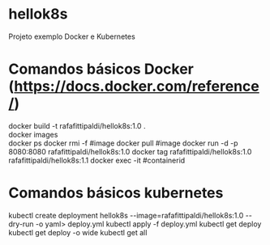# hellok8s
Projeto exemplo Docker e Kubernetes

# Comandos básicos Docker (https://docs.docker.com/reference/)
docker build -t rafafittipaldi/hellok8s:1.0 .  
docker images  
docker ps
docker rmi -f #image
docker pull #image
docker run -d -p 8080:8080 rafafittipaldi/hellok8s:1.0
docker tag rafafittipaldi/hellok8s:1.0 rafafittipaldi/hellok8s:1.1
docker exec -it #containerid

# Comandos básicos kubernetes
kubectl create deployment hellok8s --image=rafafittipaldi/hellok8s:1.0 --dry-run -o yaml> deploy.yml
kubectl apply -f deploy.yml
kubectl get deploy
kubectl get deploy -o wide
kubectl get all
